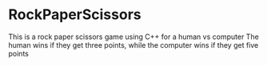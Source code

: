 # RockPaperScissors

This is a rock paper scissors game using C++ for a human vs computer
The human wins if they get three points, while the computer wins if they get five points
